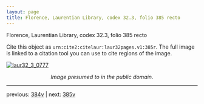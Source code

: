 ```yaml
---
layout: page
title: Florence, Laurentian Library, codex 32.3, folio 385 recto
---
```


Florence, Laurentian Library, codex 32.3, folio 385 recto

Cite this object as `urn:cite2:citelaur:laur32pages.v1:385r`.  The full image is linked to a citation tool you can use to cite regions of the image.

[![laur32_3_0777](http://www.homermultitext.org/iipsrv?IIIF=/project/homer/pyramidal/deepzoom/citelaur/laur32imgs/v1/laur32_3_0777.tif/full/800,/0/default.jpg)](http://www.homermultitext.org/ict2/?urn=urn:cite2:citelaur:laur32imgs.v1:laur32_3_0777) 

<p style="text-align: center; font-style: italic;">Image presumed to in the public domain.</p>

---

previous: [384v](../384v/) | next: [385v](../385v/)